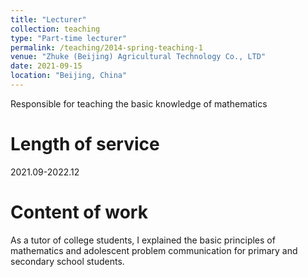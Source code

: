```yaml
---
title: "Lecturer"
collection: teaching
type: "Part-time lecturer"
permalink: /teaching/2014-spring-teaching-1
venue: "Zhuke (Beijing) Agricultural Technology Co., LTD"
date: 2021-09-15
location: "Beijing, China"
---
```


Responsible for teaching the basic knowledge of mathematics

Length of service
======
2021.09-2022.12

Content of work
======
As a tutor of college students, I explained the basic principles of mathematics and adolescent problem communication for primary and secondary school students.
